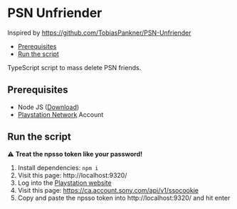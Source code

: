 # PSN Unfriender
Inspired by https://github.com/TobiasPankner/PSN-Unfriender

- [Prerequisites](#prerequisites)
- [Run the script](#run-the-script)

TypeScript script to mass delete PSN friends.

## Prerequisites
  
 - Node JS ([Download](https://nodejs.org/en/download)) 
 - [Playstation Network](https://www.playstation.com/) Account
 
## Run the script

 :warning: **Treat the npsso token like your password!**
 
 1. Install dependencies: `npm i`
 2. Visit this page: http://localhost:9320/
 3. Log into the [Playstation website](https://www.playstation.com/)
 4. Visit this page: https://ca.account.sony.com/api/v1/ssocookie
 5. Copy and paste the npsso token into http://localhost:9320/ and hit enter
